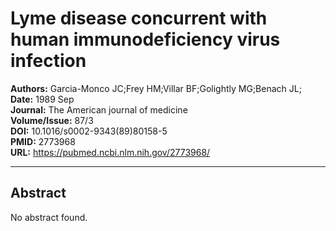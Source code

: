 # Lyme disease concurrent with human immunodeficiency virus infection

**Authors:** Garcia-Monco JC;Frey HM;Villar BF;Golightly MG;Benach JL;  
**Date:** 1989 Sep  
**Journal:** The American journal of medicine  
**Volume/Issue:** 87/3  
**DOI:** 10.1016/s0002-9343(89)80158-5  
**PMID:** 2773968  
**URL:** https://pubmed.ncbi.nlm.nih.gov/2773968/

---

## Abstract

No abstract found.
